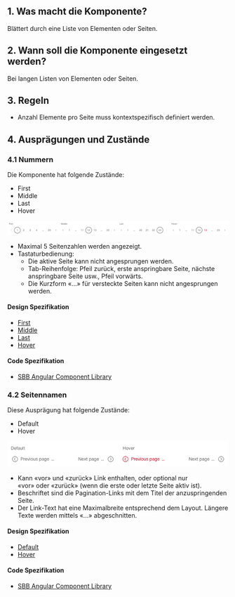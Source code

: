 ## 1. Was macht die Komponente?
Blättert durch eine Liste von Elementen oder Seiten.

## 2. Wann soll die Komponente eingesetzt werden? 
Bei langen Listen von Elementen oder Seiten.

## 3. Regeln
* Anzahl Elemente pro Seite muss kontextspezifisch definiert werden.

## 4. Ausprägungen und Zustände 
### 4.1 Nummern
Die Komponente hat folgende Zustände:
* First
* Middle
* Last
* Hover

![Darstellung der Komponente zur Paginierung mittels Seitenzahlen](https://raw.githubusercontent.com/sbb-design-systems/design-system-website-documentation/master/documentation/components/pagination/images/pagination_numbers.png 'class: image')
* Maximal 5 Seitenzahlen werden angezeigt.
* Tastaturbedienung:
    * Die aktive Seite kann nicht angesprungen werden.
    * Tab-Reihenfolge: Pfeil zurück, erste anspringbare Seite, nächste anspringbare Seite usw., Pfeil vorwärts.
	* Die Kurzform «...» für versteckte Seiten kann nicht angesprungen werden.

#### Design Spezifikation
* [First](https://www.sketch.com/s/80f12b3b-58e5-4b4c-98cd-c553bae18db0/a/EwG1Qq#Inspector)
* [Middle](https://www.sketch.com/s/80f12b3b-58e5-4b4c-98cd-c553bae18db0/a/j9rRyb#Inspector)
* [Last](https://www.sketch.com/s/80f12b3b-58e5-4b4c-98cd-c553bae18db0/a/dKjaEj#Inspector)
* [Hover](https://www.sketch.com/s/80f12b3b-58e5-4b4c-98cd-c553bae18db0/a/zAKMYl#Inspector)

#### Code Spezifikation
* [SBB Angular Component Library](https://angular.app.sbb.ch/angular/components/pagination?variant=standard)

### 4.2 Seitennamen
Diese Ausprägung hat folgende Zustände:
* Default
* Hover

![Darstellung der Komponente zur Paginierung mittels Seitennamen](https://raw.githubusercontent.com/sbb-design-systems/design-system-website-documentation/master/documentation/components/pagination/images/pagination_pages.png 'class: image')
* Kann «vor» und «zurück» Link enthalten, oder optional nur «vor» oder «zurück» (wenn die erste oder letzte Seite aktiv ist).
* Beschriftet sind die Pagination-Links mit dem Titel der anzuspringenden Seite.
* Der Link-Text hat eine Maximalbreite entsprechend dem Layout. Längere Texte werden mittels «...» abgeschnitten.

#### Design Spezifikation
* [Default](https://www.sketch.com/s/80f12b3b-58e5-4b4c-98cd-c553bae18db0/a/ZAnzqv#Inspector)
* [Hover](https://www.sketch.com/s/80f12b3b-58e5-4b4c-98cd-c553bae18db0/a/J9JwqM#Inspector)

#### Code Spezifikation
* [SBB Angular Component Library](https://angular.app.sbb.ch/angular/components/pagination?variant=standard)